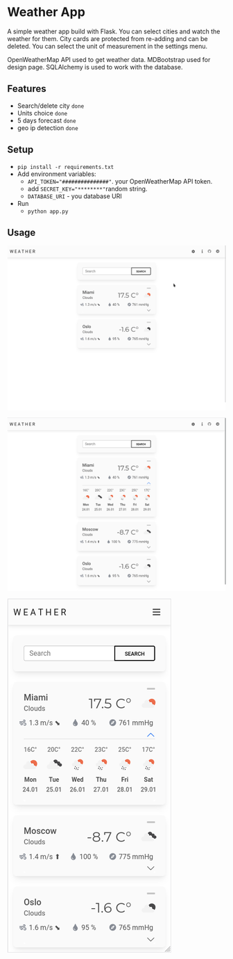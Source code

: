 # Weather App 
A simple weather app build with Flask. 
You can select cities and watch the weather for them.
City cards are protected from re-adding and can be deleted.
You can select the unit of measurement in the settings menu.

OpenWeatherMap API used to get weather data.
MDBootstrap used for design page.
SQLAlchemy is used to work with the database.

## Features
- Search/delete city `done`
- Units choice `done`
- 5 days forecast `done`
- geo ip detection `done`

## Setup
- `pip install -r requirements.txt`
- Add environment variables:
  - `API_TOKEN="###############"`. your OpenWeatherMap API token.
  - add `SECRET_KEY="********"`random string.
  - `DATABASE_URI` - you database URI
- Run
  - `python app.py`

## Usage

![Usage](https://github.com/a13x37/flask-weather-app/blob/master/static/usage.gif)

![Desktop](https://github.com/a13x37/flask-weather-app/blob/master/static/weather_desk.png)

![Mobile](https://github.com/a13x37/flask-weather-app/blob/master/static/weather_mobile.png)
